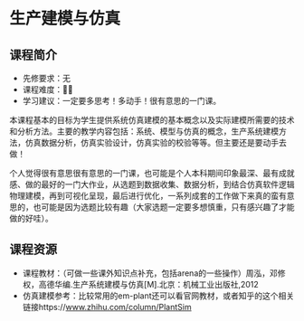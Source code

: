 # 生产建模与仿真
## 课程简介
- 先修要求：无
- 课程难度：🌟🌟
- 学习建议：一定要多思考！多动手！很有意思的一门课。

本课程基本的目标为学生提供系统仿真建模的基本概念以及实际建模所需要的技术和分析方法。主要的教学内容包括：系统、模型与仿真的概念，生产系统建模方法，仿真数据分析，仿真实验设计，仿真实验的校验等等。但主要还是要动手去做！

个人觉得很有意思很有意思的一门课，也可能是个人本科期间印象最深、最有成就感、做的最好的一门大作业，从选题到数据收集、数据分析，到结合仿真软件逻辑物理建模，再到可视化呈现，最后进行优化，一系列成套的工作做下来真的蛮有意思的，也可能是因为选题比较有趣（大家选题一定要多想慎重，只有感兴趣了才能做的好哇）。

## 课程资源
- 课程教材：（可做一些课外知识点补充，包括arena的一些操作）周泓，邓修权，高德华编.生产系统建模与仿真[M].北京：机械工业出版社,2012
- 仿真建模参考：比较常用的em-plant还可以看官网教材，或者知乎的这个相关链接https://www.zhihu.com/column/PlantSim
